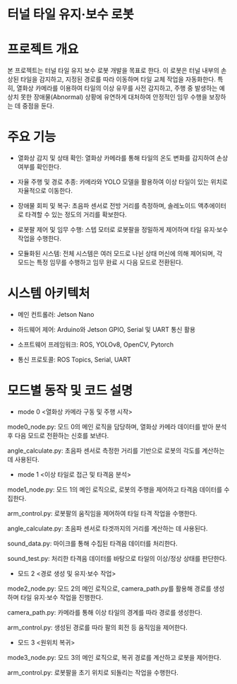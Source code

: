 # 터널 타일 유지·보수 로봇
# 프로젝트 개요
본 프로젝트는 터널 타일 유지 보수 로봇 개발을 목표로 한다. 이 로봇은 터널 내부의 손상된 타일을 감지하고, 지정된 경로를 따라 이동하며 타일 교체 작업을 자동화한다. 특히, 열화상 카메라를 이용하여 타일의 이상 유무를 사전 감지하고, 주행 중 발생하는 예상치 못한 장애물(Abnormal) 상황에 유연하게 대처하여 안정적인 임무 수행을 보장하는 데 중점을 둔다.

# 주요 기능
- 열화상 감지 및 상태 확인: 열화상 카메라를 통해 타일의 온도 변화를 감지하여 손상 여부를 확인한다.

- 자율 주행 및 경로 추종: 카메라와 YOLO 모델을 활용하여 이상 타일이 있는 위치로 자율적으로 이동한다.

- 장애물 회피 및 복구: 초음파 센서로 전방 거리를 측정하며, 솔레노이드 액추에이터로 타격할 수 있는 정도의 거리를 확보한다.

- 로봇팔 제어 및 임무 수행: 스텝 모터로 로봇팔을 정밀하게 제어하며 타일 유지·보수 작업을 수행한다.

- 모듈화된 시스템: 전체 시스템은 여러 모드로 나뉜 상태 머신에 의해 제어되며, 각 모드는 특정 임무를 수행하고 임무 완료 시 다음 모드로 전환된다.

# 시스템 아키텍처
- 메인 컨트롤러: Jetson Nano

- 하드웨어 제어: Arduino와 Jetson GPIO, Serial 및 UART 통신 활용

- 소프트웨어 프레임워크: ROS, YOLOv8, OpenCV, Pytorch

- 통신 프로토콜: ROS Topics, Serial, UART

# 모드별 동작 및 코드 설명
- mode 0 <열화상 카메라 구동 및 주행 시작>

mode0_node.py: 모드 0의 메인 로직을 담당하며, 열화상 카메라 데이터를 받아 분석 후 다음 모드로 전환하는 신호를 보낸다.

angle_calculate.py: 초음파 센서로 측정한 거리를 기반으로 로봇의 각도를 계산하는 데 사용된다.

- mode 1 <이상 타일로 접근 및 타격음 분석>

mode1_node.py: 모드 1의 메인 로직으로, 로봇의 주행을 제어하고 타격음 데이터를 수집한다.

arm_control.py: 로봇팔의 움직임을 제어하여 타일 타격 작업을 수행한다.

angle_calculate.py: 초음파 센서로 타겟까지의 거리를 계산하는 데 사용된다.

sound_data.py: 마이크를 통해 수집된 타격음 데이터를 처리한다.

sound_test.py: 처리한 타격음 데이터를 바탕으로 타일의 이상/정상 상태를 판단한다.

- 모드 2 <경로 생성 및 유지·보수 작업>

mode2_node.py: 모드 2의 메인 로직으로, camera_path.py를 활용해 경로를 생성하며 타일 유지·보수 작업을 진행한다.

camera_path.py: 카메라를 통해 이상 타일의 경계를 따라 경로를 생성한다.

arm_control.py: 생성된 경로를 따라 팔의 회전 등 움직임을 제어한다.

- 모드 3 <원위치 복귀>

mode3_node.py: 모드 3의 메인 로직으로, 복귀 경로를 계산하고 로봇을 제어한다.

arm_control.py: 로봇팔을 초기 위치로 되돌리는 작업을 수행한다.
